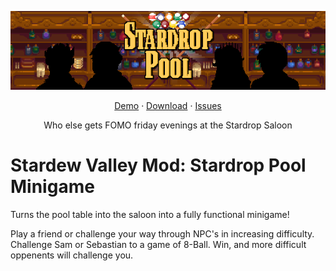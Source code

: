 <p align="center">
  <img src="./documentation/images/png/banner.png">
</p>

<p align="center">
  <a href="#">Demo</a>
  ·
  <a href="#">Download</a>
  ·
  <a href="#">Issues</a>
</p>

<p align="center">
  Who else gets FOMO friday evenings at the Stardrop Saloon
</p>

# Stardew Valley Mod: Stardrop Pool Minigame

Turns the pool table into the saloon into a fully functional minigame!

Play a friend or challenge your way through NPC's in increasing difficulty. Challenge Sam or Sebastian to a game of 8-Ball. Win, and more difficult oppenents will challenge you.
